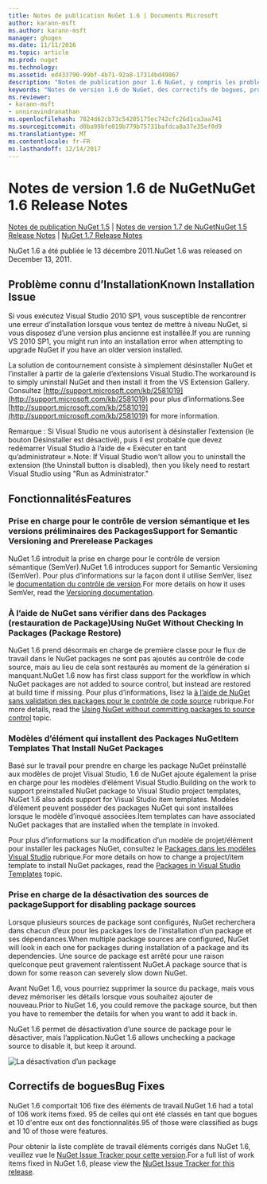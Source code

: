 ```yaml
---
title: Notes de publication NuGet 1.6 | Documents Microsoft
author: karann-msft
ms.author: karann-msft
manager: ghogen
ms.date: 11/11/2016
ms.topic: article
ms.prod: nuget
ms.technology: 
ms.assetid: ed433790-99bf-4b71-92a8-17314bd49867
description: "Notes de publication pour 1.6 NuGet, y compris les problèmes connus, les correctifs de bogues, les fonctionnalités ajoutées et dcr."
keywords: "Notes de version 1.6 de NuGet, des correctifs de bogues, problèmes connus, ajouté des fonctionnalités, DCR"
ms.reviewer:
- karann-msft
- unniravindranathan
ms.openlocfilehash: 7824d62cb73c54205175ec742cfc26d1ca3aa741
ms.sourcegitcommit: d0ba99bfe019b779b75731bafdca8a37e35ef0d9
ms.translationtype: MT
ms.contentlocale: fr-FR
ms.lasthandoff: 12/14/2017
---
```

 # <a name="nuget-16-release-notes"></a><span data-ttu-id="4b81d-104">Notes de version 1.6 de NuGet</span><span class="sxs-lookup"><span data-stu-id="4b81d-104">NuGet 1.6 Release Notes</span></span>

<span data-ttu-id="4b81d-105">[Notes de publication NuGet 1.5](../release-notes/nuget-1.5.md) | [Notes de version 1.7 de NuGet](../release-notes/nuget-1.7.md)</span><span class="sxs-lookup"><span data-stu-id="4b81d-105">[NuGet 1.5 Release Notes](../release-notes/nuget-1.5.md) | [NuGet 1.7 Release Notes](../release-notes/nuget-1.7.md)</span></span>

<span data-ttu-id="4b81d-106">NuGet 1.6 a été publiée le 13 décembre 2011.</span><span class="sxs-lookup"><span data-stu-id="4b81d-106">NuGet 1.6 was released on December 13, 2011.</span></span>

## <a name="known-installation-issue"></a><span data-ttu-id="4b81d-107">Problème connu d’Installation</span><span class="sxs-lookup"><span data-stu-id="4b81d-107">Known Installation Issue</span></span>
<span data-ttu-id="4b81d-108">Si vous exécutez Visual Studio 2010 SP1, vous susceptible de rencontrer une erreur d’installation lorsque vous tentez de mettre à niveau NuGet, si vous disposez d’une version plus ancienne est installée.</span><span class="sxs-lookup"><span data-stu-id="4b81d-108">If you are running VS 2010 SP1, you might run into an installation error when attempting to upgrade NuGet if you have an older version installed.</span></span>

<span data-ttu-id="4b81d-109">La solution de contournement consiste à simplement désinstaller NuGet et l’installer à partir de la galerie d’extensions Visual Studio.</span><span class="sxs-lookup"><span data-stu-id="4b81d-109">The workaround is to simply uninstall NuGet and then install it from the VS Extension Gallery.</span></span>  <span data-ttu-id="4b81d-110">Consultez [http://support.microsoft.com/kb/2581019](http://support.microsoft.com/kb/2581019) pour plus d’informations.</span><span class="sxs-lookup"><span data-stu-id="4b81d-110">See [http://support.microsoft.com/kb/2581019](http://support.microsoft.com/kb/2581019) for more information.</span></span>

<span data-ttu-id="4b81d-111">Remarque : Si Visual Studio ne vous autorisent à désinstaller l’extension (le bouton Désinstaller est désactivé), puis il est probable que devez redémarrer Visual Studio à l’aide de « Exécuter en tant qu’administrateur ».</span><span class="sxs-lookup"><span data-stu-id="4b81d-111">Note: If Visual Studio won't allow you to uninstall the extension (the Uninstall button is disabled), then you likely need to restart Visual Studio using "Run as Administrator."</span></span>

## <a name="features"></a><span data-ttu-id="4b81d-112">Fonctionnalités</span><span class="sxs-lookup"><span data-stu-id="4b81d-112">Features</span></span>

### <a name="support-for-semantic-versioning-and-prerelease-packages"></a><span data-ttu-id="4b81d-113">Prise en charge pour le contrôle de version sémantique et les versions préliminaires des Packages</span><span class="sxs-lookup"><span data-stu-id="4b81d-113">Support for Semantic Versioning and Prerelease Packages</span></span>
<span data-ttu-id="4b81d-114">NuGet 1.6 introduit la prise en charge pour le contrôle de version sémantique (SemVer).</span><span class="sxs-lookup"><span data-stu-id="4b81d-114">NuGet 1.6 introduces support for Semantic Versioning (SemVer).</span></span> <span data-ttu-id="4b81d-115">Pour plus d’informations sur la façon dont il utilise SemVer, lisez le [documentation du contrôle de version](../create-packages/prerelease-packages.md).</span><span class="sxs-lookup"><span data-stu-id="4b81d-115">For more details on how it uses SemVer, read the [Versioning documentation](../create-packages/prerelease-packages.md).</span></span>

### <a name="using-nuget-without-checking-in-packages-package-restore"></a><span data-ttu-id="4b81d-116">À l’aide de NuGet sans vérifier dans des Packages (restauration de Package)</span><span class="sxs-lookup"><span data-stu-id="4b81d-116">Using NuGet Without Checking In Packages (Package Restore)</span></span>
<span data-ttu-id="4b81d-117">NuGet 1.6 prend désormais en charge de première classe pour le flux de travail dans le NuGet packages ne sont pas ajoutés au contrôle de code source, mais au lieu de cela sont restaurés au moment de la génération si manquant.</span><span class="sxs-lookup"><span data-stu-id="4b81d-117">NuGet 1.6 now has first class support for the workflow in which NuGet packages are not added to source control, but instead are restored at build time if missing.</span></span> <span data-ttu-id="4b81d-118">Pour plus d’informations, lisez la [à l’aide de NuGet sans validation des packages pour le contrôle de code source](../consume-packages/packages-and-source-control.md) rubrique.</span><span class="sxs-lookup"><span data-stu-id="4b81d-118">For more details, read the [Using NuGet without committing packages to source control](../consume-packages/packages-and-source-control.md) topic.</span></span>

### <a name="item-templates-that-install-nuget-packages"></a><span data-ttu-id="4b81d-119">Modèles d’élément qui installent des Packages NuGet</span><span class="sxs-lookup"><span data-stu-id="4b81d-119">Item Templates That Install NuGet Packages</span></span>
<span data-ttu-id="4b81d-120">Basé sur le travail pour prendre en charge les package NuGet préinstallé aux modèles de projet Visual Studio, 1.6 de NuGet ajoute également la prise en charge pour les modèles d’élément Visual Studio.</span><span class="sxs-lookup"><span data-stu-id="4b81d-120">Building on the work to support preinstalled NuGet package to Visual Studio project templates, NuGet 1.6 also adds support for Visual Studio item templates.</span></span> <span data-ttu-id="4b81d-121">Modèles d’élément peuvent posséder des packages NuGet qui sont installées lorsque le modèle d’invoqué associées.</span><span class="sxs-lookup"><span data-stu-id="4b81d-121">Item templates can have associated NuGet packages that are installed when the template in invoked.</span></span>

<span data-ttu-id="4b81d-122">Pour plus d’informations sur la modification d’un modèle de projet/élément pour installer les packages NuGet, consultez le [Packages dans les modèles Visual Studio](../visual-studio-extensibility/visual-studio-templates.md) rubrique.</span><span class="sxs-lookup"><span data-stu-id="4b81d-122">For more details on how to change a project/item template to install NuGet packages, read the [Packages in Visual Studio Templates](../visual-studio-extensibility/visual-studio-templates.md) topic.</span></span>

### <a name="support-for-disabling-package-sources"></a><span data-ttu-id="4b81d-123">Prise en charge de la désactivation des sources de package</span><span class="sxs-lookup"><span data-stu-id="4b81d-123">Support for disabling package sources</span></span>
<span data-ttu-id="4b81d-124">Lorsque plusieurs sources de package sont configurés, NuGet recherchera dans chacun d’eux pour les packages lors de l’installation d’un package et ses dépendances.</span><span class="sxs-lookup"><span data-stu-id="4b81d-124">When multiple package sources are configured, NuGet will look in each one for packages during installation of a package and its dependencies.</span></span> <span data-ttu-id="4b81d-125">Une source de package est arrêté pour une raison quelconque peut gravement ralentissent NuGet.</span><span class="sxs-lookup"><span data-stu-id="4b81d-125">A package source that is down for some reason can severely slow down NuGet.</span></span>

<span data-ttu-id="4b81d-126">Avant NuGet 1.6, vous pourriez supprimer la source du package, mais vous devez mémoriser les détails lorsque vous souhaitez ajouter de nouveau.</span><span class="sxs-lookup"><span data-stu-id="4b81d-126">Prior to NuGet 1.6, you could remove the package source, but then you have to remember the details for when you want to add it back in.</span></span>

<span data-ttu-id="4b81d-127">NuGet 1.6 permet de désactivation d’une source de package pour le désactiver, mais l’application.</span><span class="sxs-lookup"><span data-stu-id="4b81d-127">NuGet 1.6 allows unchecking a package source to disable it, but keep it around.</span></span>

![La désactivation d’un package](./media/package-source-with-disabled-source.png)

## <a name="bug-fixes"></a><span data-ttu-id="4b81d-129">Correctifs de bogues</span><span class="sxs-lookup"><span data-stu-id="4b81d-129">Bug Fixes</span></span>
<span data-ttu-id="4b81d-130">NuGet 1.6 comportait 106 fixe des éléments de travail.</span><span class="sxs-lookup"><span data-stu-id="4b81d-130">NuGet 1.6 had a total of 106 work items fixed.</span></span> <span data-ttu-id="4b81d-131">95 de celles qui ont été classés en tant que bogues et 10 d'entre eux ont des fonctionnalités.</span><span class="sxs-lookup"><span data-stu-id="4b81d-131">95 of those were classified as bugs and 10 of those were features.</span></span>

<span data-ttu-id="4b81d-132">Pour obtenir la liste complète de travail éléments corrigés dans NuGet 1.6, veuillez vue le [NuGet Issue Tracker pour cette version](http://nuget.codeplex.com/workitem/list/advanced?keyword=&status=Closed&type=All&priority=All&release=NuGet%201.6&assignedTo=All&component=All&sortField=Votes&sortDirection=Descending&page=0).</span><span class="sxs-lookup"><span data-stu-id="4b81d-132">For a full list of work items fixed in NuGet 1.6, please view the [NuGet Issue Tracker for this release](http://nuget.codeplex.com/workitem/list/advanced?keyword=&status=Closed&type=All&priority=All&release=NuGet%201.6&assignedTo=All&component=All&sortField=Votes&sortDirection=Descending&page=0).</span></span>
